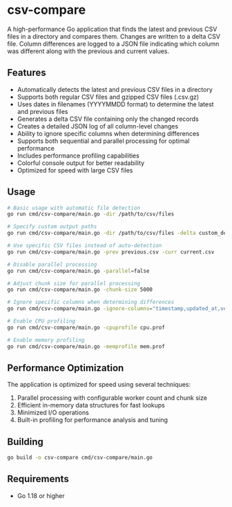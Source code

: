 # csv-compare

A high-performance Go application that finds the latest and previous CSV files in a directory and compares them. Changes are written to a delta CSV file. Column differences are logged to a JSON file indicating which column was different along with the previous and current values.

## Features

- Automatically detects the latest and previous CSV files in a directory
- Supports both regular CSV files and gzipped CSV files (.csv.gz)
- Uses dates in filenames (YYYYMMDD format) to determine the latest and previous files
- Generates a delta CSV file containing only the changed records
- Creates a detailed JSON log of all column-level changes
- Ability to ignore specific columns when determining differences
- Supports both sequential and parallel processing for optimal performance
- Includes performance profiling capabilities
- Colorful console output for better readability
- Optimized for speed with large CSV files

## Usage

```bash
# Basic usage with automatic file detection
go run cmd/csv-compare/main.go -dir /path/to/csv/files

# Specify custom output paths
go run cmd/csv-compare/main.go -dir /path/to/csv/files -delta custom_delta.csv -log custom_changes.json

# Use specific CSV files instead of auto-detection
go run cmd/csv-compare/main.go -prev previous.csv -curr current.csv

# Disable parallel processing
go run cmd/csv-compare/main.go -parallel=false

# Adjust chunk size for parallel processing
go run cmd/csv-compare/main.go -chunk-size 5000

# Ignore specific columns when determining differences
go run cmd/csv-compare/main.go -ignore-columns="timestamp,updated_at,version"

# Enable CPU profiling
go run cmd/csv-compare/main.go -cpuprofile cpu.prof

# Enable memory profiling
go run cmd/csv-compare/main.go -memprofile mem.prof
```

## Performance Optimization

The application is optimized for speed using several techniques:

1. Parallel processing with configurable worker count and chunk size
2. Efficient in-memory data structures for fast lookups
3. Minimized I/O operations
4. Built-in profiling for performance analysis and tuning

## Building

```bash
go build -o csv-compare cmd/csv-compare/main.go
```

## Requirements

- Go 1.18 or higher

